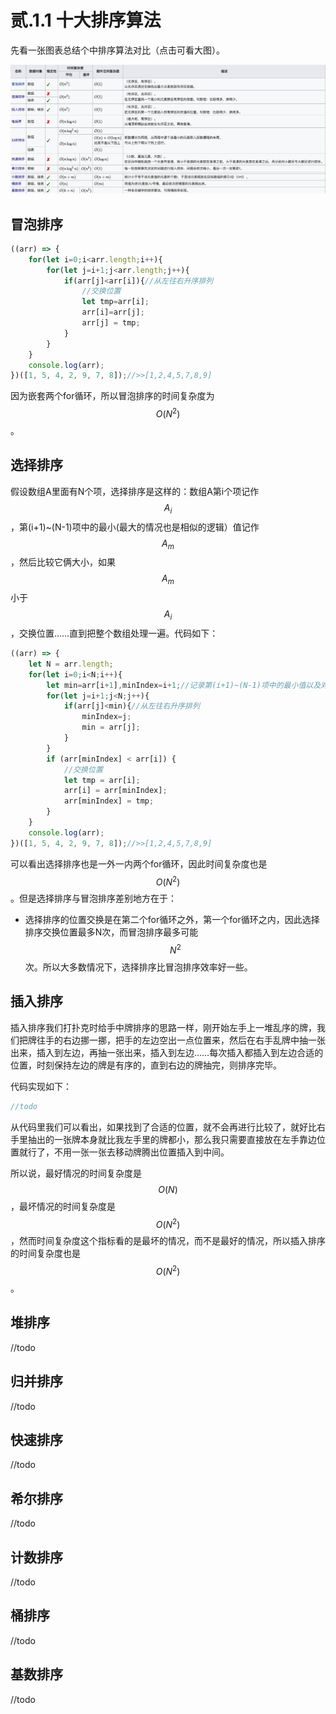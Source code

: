 # 贰.1.1 十大排序算法

先看一张图表总结个中排序算法对比（点击可看大图）。

![](../.gitbook/assets/2.1.1.0.png)

## 冒泡排序

```javascript
((arr) => {
    for(let i=0;i<arr.length;i++){
        for(let j=i+1;j<arr.length;j++){
            if(arr[j]<arr[i]){//从左往右升序排列
                //交换位置
                let tmp=arr[i];
                arr[i]=arr[j];
                arr[j] = tmp;
            }
        }
    }
    console.log(arr);
})([1, 5, 4, 2, 9, 7, 8]);//>>[1,2,4,5,7,8,9]
```

因为嵌套两个for循环，所以冒泡排序的时间复杂度为 $$O(N^2)$$ 。

## 选择排序

假设数组A里面有N个项，选择排序是这样的：数组A第i个项记作 $$A_i$$，第\(i+1\)~\(N-1\)项中的最小\(最大的情况也是相似的逻辑）值记作 $$A_m$$ ，然后比较它俩大小，如果 $$A_m$$ 小于 $$A_i$$ ，交换位置……直到把整个数组处理一遍。代码如下：

```javascript
((arr) => {
    let N = arr.length;
    for(let i=0;i<N;i++){
        let min=arr[i+1],minIndex=i+1;//记录第(i+1)~(N-1)项中的最小值以及对应的索引
        for(let j=i+1;j<N;j++){
            if(arr[j]<min){//从左往右升序排列
                minIndex=j;
                min = arr[j];
            }            
        }
        if (arr[minIndex] < arr[i]) {
            //交换位置
            let tmp = arr[i];
            arr[i] = arr[minIndex];
            arr[minIndex] = tmp;
        }
    }
    console.log(arr);
})([1, 5, 4, 2, 9, 7, 8]);//>>[1,2,4,5,7,8,9]
```

可以看出选择排序也是一外一内两个for循环，因此时间复杂度也是 $$O(N^2)$$ 。但是选择排序与冒泡排序差别地方在于：

* 选择排序的位置交换是在第二个for循环之外，第一个for循环之内，因此选择排序交换位置最多N次，而冒泡排序最多可能 $$N^2$$ 次。所以大多数情况下，选择排序比冒泡排序效率好一些。

## 插入排序

插入排序我们打扑克时给手中牌排序的思路一样，刚开始左手上一堆乱序的牌，我们把牌往手的右边挪一挪，把手的左边空出一点位置来，然后在右手乱牌中抽一张出来，插入到左边，再抽一张出来，插入到左边……每次插入都插入到左边合适的位置，时刻保持左边的牌是有序的，直到右边的牌抽完，则排序完毕。

代码实现如下：

```javascript
//todo
```

从代码里我们可以看出，如果找到了合适的位置，就不会再进行比较了，就好比右手里抽出的一张牌本身就比我左手里的牌都小，那么我只需要直接放在左手靠边位置就行了，不用一张一张去移动牌腾出位置插入到中间。

所以说，最好情况的时间复杂度是 $$O(N)$$ ，最坏情况的时间复杂度是 $$O(N^2)$$ ，然而时间复杂度这个指标看的是最坏的情况，而不是最好的情况，所以插入排序的时间复杂度也是 $$O(N^2)$$ 。

## 堆排序

//todo

## 归并排序

//todo

## 快速排序

//todo

## 希尔排序

//todo

## 计数排序

//todo

## 桶排序

//todo

## 基数排序

//todo





